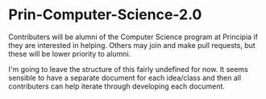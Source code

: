Prin-Computer-Science-2.0
=========================

Contributers will be alumni of the Computer Science program at Principia if they are interested in helping. Others may join and make pull requests, but these will be lower priority to alumni.

I'm going to leave the structure of this fairly undefined for now. It seems sensible to have a separate document for each idea/class and then all contributers can help iterate through developing each document.
